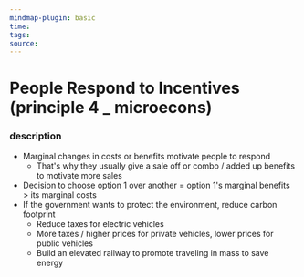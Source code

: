 ```yaml
---
mindmap-plugin: basic
time: 
tags: 
source:
---
```

# People Respond to Incentives (principle 4 _ microecons)
### description
- Marginal changes in costs or benefits motivate people to respond
	- That's why they usually give a sale off or combo / added up benefits to motivate more sales
- Decision to choose option 1 over another = option 1's marginal benefits > its marginal costs
- If the government wants to protect the environment, reduce carbon footprint
	- Reduce taxes for electric vehicles
	- More taxes / higher prices for private vehicles, lower prices for public vehicles
	- Build an elevated railway to promote traveling in mass to save energy